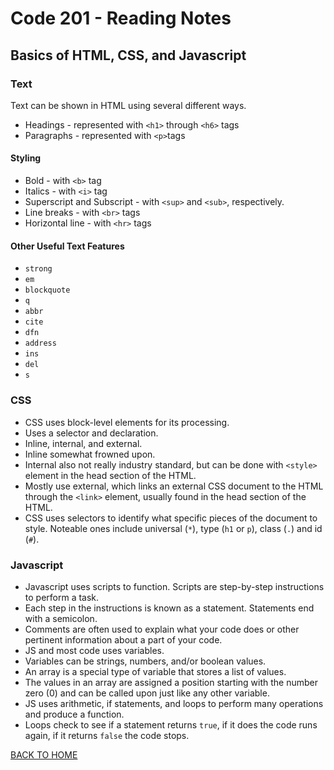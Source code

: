 # Code 201 - Reading Notes
<!-- All notes were taken from Reading assignment 2 references in Jon Duckett's book -->

## Basics of HTML, CSS, and Javascript

### Text

Text can be shown in HTML using several different ways.

- Headings - represented with `<h1>` through `<h6>` tags
- Paragraphs - represented with `<p>`tags

#### Styling

- Bold - with `<b>` tag
- Italics - with `<i>` tag
- Superscript and Subscript - with `<sup>` and `<sub>`, respectively.
- Line breaks - with `<br>` tags
- Horizontal line - with `<hr>` tags


#### Other Useful Text Features

- `strong`
- `em`
- `blockquote`
- `q`
- `abbr`
- `cite`
- `dfn`
- `address`
- `ins`
- `del`
- `s`

### CSS

- CSS uses block-level elements for its processing.
- Uses a selector and declaration.
- Inline, internal, and external.
- Inline somewhat frowned upon.
- Internal also not really industry standard, but can be done with `<style>` element in the head section of the HTML.
- Mostly use external, which links an external CSS document to the HTML through the `<link>` element, usually found in the head section of the HTML.
- CSS uses selectors to identify what specific pieces of the document to style. Noteable ones include universal (`*`), type (`h1` or `p`), class (`.`) and id (`#`).


### Javascript

- Javascript uses scripts to function. Scripts are step-by-step instructions to perform a task.
- Each step in the instructions is known as a statement. Statements end with a semicolon.
- Comments are often used to explain what your code does or other pertinent information about a part of your code.
- JS and most code uses variables.
- Variables can be strings, numbers, and/or boolean values.
- An array is a special type of variable that stores a list of values.
- The values in an array are assigned a position starting with the number zero (0) and can be called upon just like any other variable.
- JS uses arithmetic, if statements, and loops to perform many operations and produce a function.
- Loops check to see if a statement returns `true`, if it does the code runs again, if it returns `false` the code stops.

[BACK TO HOME](README.md)
